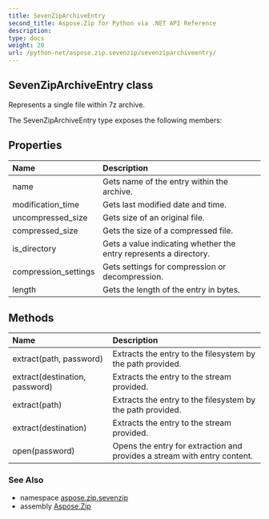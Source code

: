 ```yaml
---
title: SevenZipArchiveEntry
second_title: Aspose.Zip for Python via .NET API Reference
description: 
type: docs
weight: 20
url: /python-net/aspose.zip.sevenzip/sevenziparchiveentry/
---
```


## SevenZipArchiveEntry class

Represents a single file within 7z archive.

The SevenZipArchiveEntry type exposes the following members:
## Properties
| Name | Description |
| :- | :- |
|name|Gets name of the entry within the archive.|
|modification_time|Gets last modified date and time.|
|uncompressed_size|Gets size of an original file.|
|compressed_size|Gets the size of a compressed file.|
|is_directory|Gets a value indicating whether the entry represents a directory.|
|compression_settings|Gets settings for compression or decompression.|
|length|Gets the length of the entry in bytes.|
## Methods
| Name | Description |
| :- | :- |
|extract(path, password)|Extracts the entry to the filesystem by the path provided.|
|extract(destination, password)|Extracts the entry to the stream provided.|
|extract(path)|Extracts the entry to the filesystem by the path provided.|
|extract(destination)|Extracts the entry to the stream provided.|
|open(password)|Opens the entry for extraction and provides a stream with entry content.|

### See Also

* namespace [aspose.zip.sevenzip](/zip/python-net/aspose.zip.sevenzip/)
* assembly [Aspose.Zip](/zip/python-net/)

